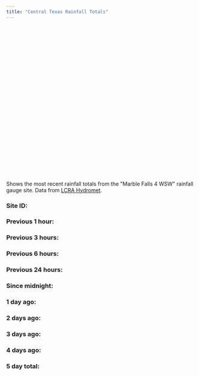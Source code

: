 ```yaml
---
title: "Central Texas Rainfall Totals"
---
```


<script src="https://algorithmia.com/v1/clients/js/algorithmia-0.2.1.js" type="text/javascript"></script>

<script src="https://code.highcharts.com/highcharts.js"></script>
<script src="https://code.highcharts.com/modules/exporting.js"></script>
<script src="https://code.highcharts.com/modules/export-data.js"></script>
<script src="https://code.highcharts.com/modules/accessibility.js"></script>

<figure class="highcharts-figure">
    <div id="container"></div>
    <p class="highcharts-description">
        Shows the most recent rainfall totals from the "Marble Falls 4 WSW" rainfall gauge site.
        Data from <a href="https://hydromet.lcra.org/">LCRA Hydromet</a>.
    </p>
</figure>

<h3>Site ID: <span id="site"></span></h3>
<h3>Previous 1 hour: <span id="previous_1_hour"></span></h3>
<h3>Previous 3 hours: <span id="previous_3_hours"></span></h3>
<h3>Previous 6 hours: <span id="previous_6_hours"></span></h3>
<h3>Previous 24 hours: <span id="previous_24_hours"></span></h3>
<h3>Since midnight: <span id="since_midnight"></span></h3>
<h3>1 day ago: <span id="1_day_ago"></span></h3>
<h3>2 days ago: <span id="2_days_ago"></span></h3>
<h3>3 days ago: <span id="3_days_ago"></span></h3>
<h3>4 days ago: <span id="4_days_ago"></span></h3>
<h3>5 day total: <span id="5_day_total"></span></h3>

<script>
var input = {"site": 2959};
Algorithmia.client("simNv7chjBG6IS1nPZ9ocby/kEw1")
  .algo("koverholt/rainfall_totals/0.4.0?timeout=300")
  .pipe(input)
  .then(function(output) {
    document.getElementById("site").innerHTML = input.site;

    var obj = JSON.parse(output.result)
    document.getElementById("previous_1_hour").innerHTML = obj["Previous 1 hour"];
    document.getElementById("previous_3_hours").innerHTML = obj["Previous 3 hours"];
    document.getElementById("previous_6_hours").innerHTML = obj["Previous 6 hours"];
    document.getElementById("previous_24_hours").innerHTML = obj["Previous 24 hours"];
    document.getElementById("since_midnight").innerHTML = obj["Since midnight"];
    document.getElementById("1_day_ago").innerHTML = obj["1 day ago"];
    document.getElementById("2_days_ago").innerHTML = obj["2 days ago"];
    document.getElementById("3_days_ago").innerHTML = obj["3 days ago"];
    document.getElementById("4_days_ago").innerHTML = obj["4 days ago"];
    document.getElementById("5_day_total").innerHTML = obj["5 day total"];

    var previous1Hour = obj["Previous 1 hour"];
    var previous3Hours = obj["Previous 3 hours"];
    var previous5Hours = obj["Previous 6 hours"];
    var previous24Hours = obj["Previous 24 hours"];
    var sinceMidnight = obj["Since midnight"];
    var oneDayAgo = obj["1 day ago"];
    var twoDaysAgo = obj["2 days ago"];
    var threeDaysAgo = obj["3 days ago"];
    var fourDaysAgo = obj["4 days ago"];
    var fiveDayTotal = obj["5 day total"];

    Highcharts.chart('container', {
        chart: {
            type: 'column',
        },
        title: {
            text: '',
        },
        credits: {
          enabled: false,
        },
        xAxis: {
            crosshair: true,
        },
        yAxis: {
            min: 0,
            title: {
                text: 'Rainfall (in)',
            }
        },
        tooltip: {
            headerFormat: '<span style="font-size:10px">{point.key}</span><table>',
            pointFormat: '<tr><td style="color:{series.color};padding:0">{series.name}: </td>' +
                '<td style="padding:0"><b>{point.y:.2f} in</b></td></tr>',
            footerFormat: '</table>',
            shared: true,
            useHTML: true
        },
        plotOptions: {
            column: {
                pointPadding: 0.2,
                borderWidth: 0
            }
        },
        series: [{
            name: 'Previous 1 hour',
            data: [previous1Hour]
        }, {
            name: 'Previous 3 hours',
            data: [previous3Hours]
        }, {
            name: 'Previous 6 hours',
            data: [previous5Hours]
        }, {
            name: 'Previous 24 hours',
            data: [previous24Hours]
        }, {
            name: 'Since midnight',
            data: [sinceMidnight]
        }, {
            name: '1 day ago',
            data: [oneDayAgo]
        }, {
            name: '2 days ago',
            data: [twoDaysAgo]
        }, {
            name: '3 days ago',
            data: [threeDaysAgo]
        }, {
            name: '4 days ago',
            data: [fourDaysAgo]  
        }, {
            name: '5 day total',
            data: [fiveDayTotal]
        }]
    });
  });
</script>

<style>
.highcharts-figure, .highcharts-data-table table {
    min-width: 310px;
    max-width: 800px;
    margin: 1em auto;
}

#container {
    height: 400px;
}

.highcharts-data-table table {
	font-family: Verdana, sans-serif;
	border-collapse: collapse;
	border: 1px solid #EBEBEB;
	margin: 10px auto;
	text-align: center;
	width: 100%;
	max-width: 500px;
}
.highcharts-data-table caption {
    padding: 1em 0;
    font-size: 1.2em;
    color: #555;
}
.highcharts-data-table th {
	font-weight: 600;
    padding: 0.5em;
}
.highcharts-data-table td, .highcharts-data-table th, .highcharts-data-table caption {
    padding: 0.5em;
}
.highcharts-data-table thead tr, .highcharts-data-table tr:nth-child(even) {
    background: #f8f8f8;
}
.highcharts-data-table tr:hover {
    background: #f1f7ff;
}

</style>
